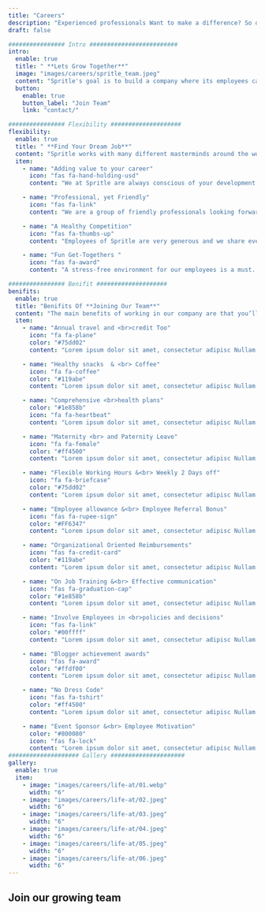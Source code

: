 ```yaml
---
title: "Careers"
description: "Experienced professionals Want to make a difference? So do we. Step in to explore the wealth of career opportunities in spritle and take your career to the next level."
draft: false

################ Intro #########################
intro:
  enable: true
  title: " **Lets Grow Together**"
  image: "images/careers/spritle_team.jpeg"
  content: "Spritle's goal is to build a company where its employees can discover and unveil to their fullest potential. We always encourage our people to learn new technologies and always be on top. Pave your way to your dream career with Us."
  button:
    enable: true
    button_label: "Join Team"
    link: "contact/"

################ Flexibility ####################
flexibility:
  enable: true
  title: " **Find Your Dream Job**"
  content: "Spritle works with many different masterminds around the world. It means you are constantly in touch with the competitive world, working on building & enhancing various platforms."
  item:
    - name: "Adding value to your career"
      icon: "fas fa-hand-holding-usd"
      content: "We at Spritle are always conscious of your development. We provide you with the correct environment to learn and grow towards a better future."

    - name: "Professional, yet Friendly"
      icon: "fas fa-link"
      content: "We are a group of friendly professionals looking forward to contributing to personal & professional improvement. We believe friendliness makes wonders."

    - name: "A Healthy Competition"
      icon: "fas fa-thumbs-up"
      content: "Employees of Spritle are very generous and we share even the tiniest bit of new information we learn. Our knowledge well is very deep!"

    - name: "Fun Get-Togethers "
      icon: "fas fa-award"
      content: "A stress-free environment for our employees is a must. We have different get-togethers and parties all time round the clock on important occasions & days."

################ Benifit ####################
benifits:
  enable: true
  title: "Benifits Of **Joining Our Team**"
  content: "The main benefits of working in our company are that you’ll get to know everyone, including the leadership team, and the workforce is more interconnected. Your responsibilities will often stretch outside of those in your job description, so you’ll get a good understanding of what the company does as a whole, and your day-to-day life will often be quite varied. The breadth of exposure to diverse roles can aid your development and improve your holistic knowledge of how a company seamlessly works together. This means there’s more opportunity for training and mentoring, so you can advance in your career and reach your goals even quicker."
  item:
    - name: "Annual travel and <br>credit Too"
      icon: "fa fa-plane"
      color: "#75dd02"
      content: "Lorem ipsum dolor sit amet, consectetur adipisc Nullam sit vel egestas in. Duis orci, suspendisse nec phasellus sapien natoque "

    - name: "Healthy snacks  & <br> Coffee"
      icon: "fa fa-coffee"
      color: "#119abe"
      content: "Lorem ipsum dolor sit amet, consectetur adipisc Nullam sit vel egestas in. Duis orci, suspendisse nec phasellus sapien natoque "

    - name: "Comprehensive <br>health plans"
      color: "#1e858b"
      icon: "fa fa-heartbeat"
      content: "Lorem ipsum dolor sit amet, consectetur adipisc Nullam sit vel egestas in. Duis orci, suspendisse nec phasellus sapien natoque "

    - name: "Maternity <br> and Paternity Leave"
      icon: "fa fa-female"
      color: "#ff4500"
      content: "Lorem ipsum dolor sit amet, consectetur adipisc Nullam sit vel egestas in. Duis orci, suspendisse nec phasellus sapien natoque "

    - name: "Flexible Working Hours &<br> Weekly 2 Days off"
      icon: "fa fa-briefcase"
      color: "#75dd02"
      content: "Lorem ipsum dolor sit amet, consectetur adipisc Nullam sit vel egestas in. Duis orci, suspendisse nec phasellus sapien natoque "

    - name: "Employee allowance &<br> Employee Referral Bonus"
      icon: "fas fa-rupee-sign"
      color: "#FF6347"
      content: "Lorem ipsum dolor sit amet, consectetur adipisc Nullam sit vel egestas in. Duis orci, suspendisse nec phasellus sapien natoque "

    - name: "Organizational Oriented Reimbursements"
      icon: "fas fa-credit-card"
      color: "#119abe"
      content: "Lorem ipsum dolor sit amet, consectetur adipisc Nullam sit vel egestas in. Duis orci, suspendisse nec phasellus sapien natoque "

    - name: "On Job Training &<br> Effective communication"
      icon: "fas fa-graduation-cap"
      color: "#1e858b"
      content: "Lorem ipsum dolor sit amet, consectetur adipisc Nullam sit vel egestas in. Duis orci, suspendisse nec phasellus sapien natoque "

    - name: "Involve Employees in <br>policies and decisions"
      icon: "fas fa-link"
      color: "#00ffff"
      content: "Lorem ipsum dolor sit amet, consectetur adipisc Nullam sit vel egestas in. Duis orci, suspendisse nec phasellus sapien natoque "

    - name: "Blogger achievement awards"
      icon: "fas fa-award"
      color: "#ffdf00"
      content: "Lorem ipsum dolor sit amet, consectetur adipisc Nullam sit vel egestas in. Duis orci, suspendisse nec phasellus sapien natoque "

    - name: "No Dress Code"
      icon: "fas fa-tshirt"
      color: "#ff4500"
      content: "Lorem ipsum dolor sit amet, consectetur adipisc Nullam sit vel egestas in. Duis orci, suspendisse nec phasellus sapien natoque "

    - name: "Event Sponsor &<br> Employee Motivation"
      color: "#800080"
      icon: "fas fa-lock"
      content: "Lorem ipsum dolor sit amet, consectetur adipisc Nullam sit vel egestas in. Duis orci, suspendisse nec phasellus sapien natoque "
#################### Gallery #####################
gallery:
  enable: true
  item:
    - image: "images/careers/life-at/01.webp"
      width: "6"
    - image: "images/careers/life-at/02.jpeg"
      width: "6"
    - image: "images/careers/life-at/03.jpeg"
      width: "6"
    - image: "images/careers/life-at/04.jpeg"
      width: "6"
    - image: "images/careers/life-at/05.jpeg"
      width: "6"
    - image: "images/careers/life-at/06.jpeg"
      width: "6"
---
```


## Join our **growing team**
